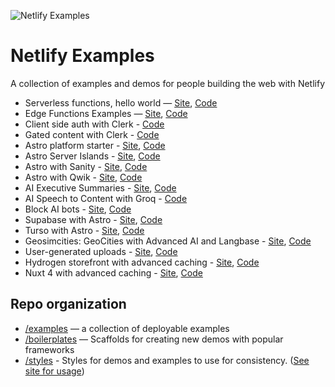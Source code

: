 ![Netlify Examples](https://github.com/netlify/examples/assets/5865/4145aa2f-b915-404f-af02-deacee24f7bf)

# Netlify Examples

A collection of examples and demos for people building the web with Netlify

- Serverless functions, hello world — [Site](https://example-functions-hello-world.netlify.app/), [Code](https://github.com/netlify/examples/tree/main/examples/serverless/functions-hello-world)
- Edge Functions Examples — [Site](https://edge-functions-examples.netlify.app/), [Code](https://github.com/netlify/examples/tree/main/examples/edge-functions)
- Client side auth with Clerk - [Code](https://github.com/netlify/examples/tree/main/examples/auth/clerk-js)
- Gated content with Clerk - [Code](https://github.com/netlify/examples/tree/main/examples/auth/clerk-gated-page)
- Astro platform starter - [Site](https://compose-astro-demo.netlify.app/), [Code](https://github.com/netlify/examples/tree/main/examples/compose-astro-platform-demo)
- Astro Server Islands - [Site](https://example-astro-server-islands.netlify.app/), [Code](https://github.com/netlify/examples/tree/main/examples/frameworks/astro-server-islands)
- Astro with Sanity - [Site](https://example-astro-sanity.netlify.app/), [Code](https://github.com/netlify/examples/tree/main/examples/frameworks/astro-with-sanity)
- Astro with Qwik - [Site](https://example-astro-qwik.netlify.app/), [Code](https://github.com/netlify/examples/tree/main/examples/frameworks/astro-with-qwik)
- AI Executive Summaries - [Site](https://example-ai-executive-summaries.netlify.app/), [Code](https://github.com/netlify/examples/tree/main/examples/ai-executive-summaries)
- AI Speech to Content with Groq - [Code](https://github.com/netlify/examples/tree/main/examples/ai-speech-to-content)
- Block AI bots - [Site](https://example-disallow-ai-bots.netlify.app/), [Code](https://github.com/netlify/examples/tree/main/examples/ai-bot-control)
- Supabase with Astro - [Site](https://supabase-astro-test.netlify.app/), [Code](https://github.com/netlify/examples/tree/main/examples/supabase-astro)
- Turso with Astro - [Site](https://turso-astro-test.netlify.app/), [Code](https://github.com/netlify/examples/tree/main/examples/turso-astro)
- Geosimcities: GeoCities with Advanced AI and Langbase - [Site](https://geosimcities.netlify.app/), [Code](https://github.com/netlify/examples/tree/main/examples/geosimcities)
- User-generated uploads - [Site](https://example-user-uploads-astro-blobs.netlify.app/), [Code](https://github.com/netlify/examples/tree/main/examples/user-image-uploads-astro-blobs)
- Hydrogen storefront with advanced caching - [Site](https://example-hydrogen-caching.netlify.app/), [Code](https://github.com/netlify/examples/tree/main/examples/frameworks/hydrogen-caching)
- Nuxt 4 with advanced caching - [Site](https://example-nuxt-4-caching.netlify.app/), [Code](https://github.com/netlify/examples/tree/main/examples/frameworks/nuxt-4-caching)

## Repo organization

- [/examples](examples) — a collection of deployable examples
- [/boilerplates](boilerplates) — Scaffolds for creating new demos with popular frameworks
- [/styles](styles) - Styles for demos and examples to use for consistency. ([See site for usage](https://example-styles.netlify.app))
